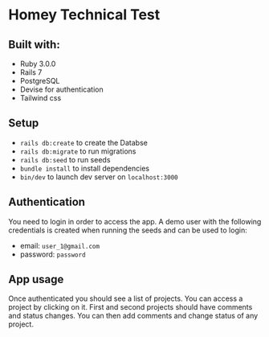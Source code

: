 # Homey Technical Test
## Built with:
* Ruby 3.0.0
* Rails 7
* PostgreSQL
* Devise for authentication
* Tailwind css

## Setup
* `rails db:create` to create the Databse
* `rails db:migrate` to run migrations
* `rails db:seed` to run seeds
* `bundle install` to install dependencies
* `bin/dev` to launch dev server on `localhost:3000`

## Authentication
You need to login in order to access the app.
A demo user with the following credentials is created when running the seeds and can be used to login:
* email: `user_1@gmail.com`
* password: `password`

## App usage
Once authenticated you should see a list of projects. You can access a project by clicking on it.
First and second projects should have comments and status changes.
You can then add comments and change status of any project.
